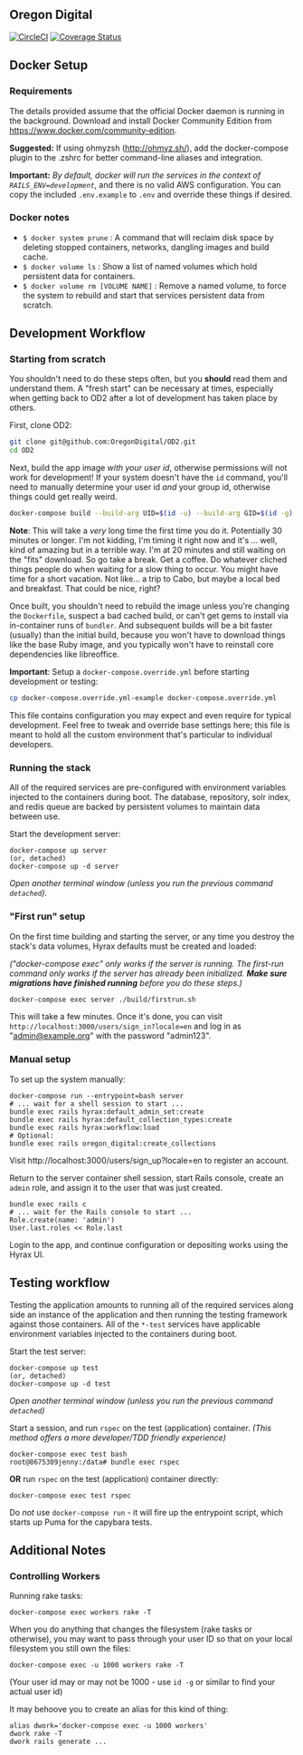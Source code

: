 Oregon Digital
---

[![CircleCI](https://circleci.com/gh/OregonDigital/OD2.svg?style=svg)](https://circleci.com/gh/OregonDigital/OD2)
[![Coverage Status](https://coveralls.io/repos/github/OregonDigital/OD2/badge.svg?branch=master)](https://coveralls.io/github/OregonDigital/OD2?branch=master)

Docker Setup
---

### Requirements

The details provided assume that the official Docker daemon is running in the background. Download and install Docker Community Edition from https://www.docker.com/community-edition.

**Suggested:** If using ohmyzsh (http://ohmyz.sh/), add the docker-compose plugin to the .zshrc for better command-line aliases and integration.

**Important:** _By default, docker will run the services in the context of
`RAILS_ENV=development`_, and there is no valid AWS configuration.  You can
copy the included `.env.example` to `.env` and override these things if desired.

### Docker notes

- `$ docker system prune` : A command that will reclaim disk space by deleting stopped containers, networks, dangling images and build cache.
- `$ docker volume ls` : Show a list of named volumes which hold persistent data for containers.
- `$ docker volume rm [VOLUME NAME]` : Remove a named volume, to force the system to rebuild and start that services persistent data from scratch.

Development Workflow
---

### Starting from scratch

You shouldn't need to do these steps often, but you **should** read them and
understand them.  A "fresh start" can be necessary at times, especially when
getting back to OD2 after a lot of development has taken place by others.

First, clone OD2:

```bash
git clone git@github.com:OregonDigital/OD2.git
cd OD2
```

Next, build the app image *with your user id*, otherwise permissions will not work
for development!  If your system doesn't have the `id` command, you'll need to
manually determine your user id *and* your group id, otherwise things could get
really weird.

```bash
docker-compose build --build-arg UID=$(id -u) --build-arg GID=$(id -g) server workers app test dev
```

**Note**: This will take a *very* long time the first time you do it.
Potentially 30 minutes or longer.  I'm not kidding, I'm timing it right now and
it's ... well, kind of amazing but in a terrible way.  I'm at 20 minutes and
still waiting on the "fits" download.  So go take a break.  Get a coffee.  Do
whatever cliched things people do when waiting for a slow thing to occur.  You
might have time for a short vacation.  Not like... a trip to Cabo, but maybe a
local bed and breakfast.  That could be nice, right?

Once built, you shouldn't need to rebuild the image unless you're changing the
`Dockerfile`, suspect a bad cached build, or can't get gems to install via
in-container runs of `bundler`.  And subsequent builds will be a bit faster
(usually) than the initial build, because you won't have to download things
like the base Ruby image, and you typically won't have to reinstall core
dependencies like libreoffice.

**Important**: Setup a `docker-compose.override.yml` before starting
development or testing:

```bash
cp docker-compose.override.yml-example docker-compose.override.yml
```

This file contains configuration you may expect and even require for typical
development.  Feel free to tweak and override base settings here; this file is
meant to hold all the custom environment that's particular to individual
developers.

### Running the stack

All of the required services are pre-configured with environment variables injected to the containers during boot. The database, repository, solr index, and redis queue are backed by persistent volumes to maintain data between use.

Start the development server:

    docker-compose up server
    (or, detached)
    docker-compose up -d server

_Open another terminal window (unless you run the previous command `detached`)._

### "First run" setup

On the first time building and starting the server, or any time you destroy the
stack's data volumes, Hyrax defaults must be created and loaded:

*("docker-compose exec" only works if the server is running.  The first-run
command only works if the server has already been initialized.  **Make sure
migrations have finished running** before you do these steps.)*

```bash
docker-compose exec server ./build/firstrun.sh
```

This will take a few minutes.  Once it's done, you can visit
`http://localhost:3000/users/sign_in?locale=en` and log in as
"admin@example.org" with the password "admin123".

### Manual setup

To set up the system manually:

    docker-compose run --entrypoint=bash server
    # ... wait for a shell session to start ...
    bundle exec rails hyrax:default_admin_set:create
    bundle exec rails hyrax:default_collection_types:create
    bundle exec rails hyrax:workflow:load
    # Optional:
    bundle exec rails oregon_digital:create_collections

Visit http://localhost:3000/users/sign_up?locale=en to register an account.

Return to the server container shell session, start Rails console, create an `admin` role, and assign it to the user that was just created.

    bundle exec rails c
    # ... wait for the Rails console to start ...
    Role.create(name: 'admin')
    User.last.roles << Role.last

Login to the app, and continue configuration or depositing works using the Hyrax UI.

Testing workflow
---

Testing the application amounts to running all of the required services along side an instance of the application and then running the testing framework against those containers. All of the `*-test` services have applicable environment variables injected to the containers during boot.

Start the test server:

    docker-compose up test
    (or, detached)
    docker-compose up -d test

_Open another terminal window (unless you run the previous command `detached`)_

Start a session, and run `rspec` on the test (application) container. _(This method offers a more developer/TDD friendly experience)_

    docker-compose exec test bash
    root@8675309jenny:/data# bundle exec rspec

**OR** run `rspec` on the test (application) container directly:

    docker-compose exec test rspec

Do *not* use `docker-compose run` - it will fire up the entrypoint script,
which starts up Puma for the capybara tests.

Additional Notes
---

### Controlling Workers

Running rake tasks:

    docker-compose exec workers rake -T

When you do anything that changes the filesystem (rake tasks or otherwise), you
may want to pass through your user ID so that on your local filesystem you
still own the files:

    docker-compose exec -u 1000 workers rake -T

(Your user id may or may not be 1000 - use `id -g` or similar to find your
actual user id)

It may behoove you to create an alias for this kind of thing:

    alias dwork='docker-compose exec -u 1000 workers'
    dwork rake -T
    dwork rails generate ...


